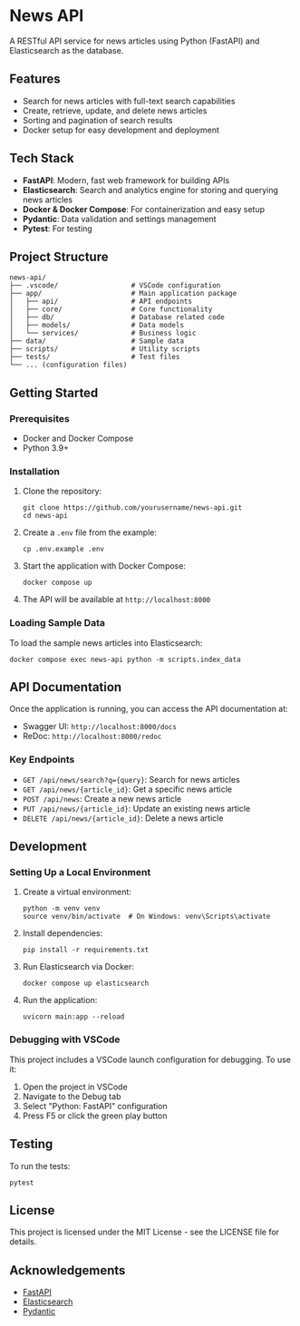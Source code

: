 # News API

A RESTful API service for news articles using Python (FastAPI) and Elasticsearch as the database.

## Features

- Search for news articles with full-text search capabilities
- Create, retrieve, update, and delete news articles
- Sorting and pagination of search results
- Docker setup for easy development and deployment

## Tech Stack

- **FastAPI**: Modern, fast web framework for building APIs
- **Elasticsearch**: Search and analytics engine for storing and querying news articles
- **Docker & Docker Compose**: For containerization and easy setup
- **Pydantic**: Data validation and settings management
- **Pytest**: For testing

## Project Structure

```
news-api/
├── .vscode/                  # VSCode configuration
├── app/                      # Main application package
│   ├── api/                  # API endpoints
│   ├── core/                 # Core functionality
│   ├── db/                   # Database related code
│   ├── models/               # Data models
│   └── services/             # Business logic
├── data/                     # Sample data
├── scripts/                  # Utility scripts
├── tests/                    # Test files
└── ... (configuration files)
```

## Getting Started

### Prerequisites

- Docker and Docker Compose
- Python 3.9+

### Installation

1. Clone the repository:
   ```
   git clone https://github.com/yourusername/news-api.git
   cd news-api
   ```

2. Create a `.env` file from the example:
   ```
   cp .env.example .env
   ```

3. Start the application with Docker Compose:
   ```
   docker compose up
   ```

4. The API will be available at `http://localhost:8000`

### Loading Sample Data

To load the sample news articles into Elasticsearch:

```
docker compose exec news-api python -m scripts.index_data
```

## API Documentation

Once the application is running, you can access the API documentation at:

- Swagger UI: `http://localhost:8000/docs`
- ReDoc: `http://localhost:8000/redoc`

### Key Endpoints

- `GET /api/news/search?q={query}`: Search for news articles
- `GET /api/news/{article_id}`: Get a specific news article
- `POST /api/news`: Create a new news article
- `PUT /api/news/{article_id}`: Update an existing news article
- `DELETE /api/news/{article_id}`: Delete a news article

## Development

### Setting Up a Local Environment

1. Create a virtual environment:
   ```
   python -m venv venv
   source venv/bin/activate  # On Windows: venv\Scripts\activate
   ```

2. Install dependencies:
   ```
   pip install -r requirements.txt
   ```

3. Run Elasticsearch via Docker:
   ```
   docker compose up elasticsearch
   ```

4. Run the application:
   ```
   uvicorn main:app --reload
   ```

### Debugging with VSCode

This project includes a VSCode launch configuration for debugging. To use it:

1. Open the project in VSCode
2. Navigate to the Debug tab
3. Select "Python: FastAPI" configuration
4. Press F5 or click the green play button

## Testing

To run the tests:

```
pytest
```

## License

This project is licensed under the MIT License - see the LICENSE file for details.

## Acknowledgements

- [FastAPI](https://fastapi.tiangolo.com/)
- [Elasticsearch](https://www.elastic.co/elasticsearch/)
- [Pydantic](https://pydantic-docs.helpmanual.io/)